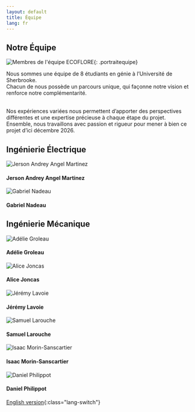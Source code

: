 ```yaml
---
layout: default
title: Équipe
lang: fr
---
```

<div class="texte-centre">
  <h2>Notre Équipe</h2>
</div>

![Membres de l'équipe ECOFLORE](../images/DSC_0097.JPG){: .portraitequipe}

<div class="texte-centre">
Nous sommes une équipe de 8 étudiants en génie à l’Université de Sherbrooke.<br>
Chacun de nous possède un parcours unique, qui façonne notre vision et renforce notre complémentarité.<br><br>

Nos expériences variées nous permettent d’apporter des perspectives différentes et une expertise précieuse à chaque étape du projet.<br>
Ensemble, nous travaillons avec passion et rigueur pour mener à bien ce projet d’ici décembre 2026.<br>
</div>

<div class="team-section">
  <h2>Ingénierie Électrique</h2>
  <div class="team-grid">
    <div class="team-member">
      <img src="../images/membres/jerson.JPG" alt="Jerson Andrey Angel Martinez" class="portrait">
      <h4>Jerson Andrey Angel Martinez</h4>
    </div>
    <div class="team-member">
      <img src="../images/membres/gabriel.JPG" alt="Gabriel Nadeau" class="portrait">
      <h4>Gabriel Nadeau</h4>
    </div>
  </div>
</div>
<div class="team-section">
  <h2>Ingénierie Mécanique</h2>
  <div class="team-grid">
    <div class="team-member">
      <img src="../images/membres/adelie.JPG" alt="Adélie Groleau" class="portrait">
      <h4>Adélie Groleau</h4>
    </div>
    <div class="team-member">
      <img src="../images/membres/alice.JPG" alt="Alice Joncas" class="portrait">
      <h4>Alice Joncas</h4>
    </div>
    <div class="team-member">
      <img src="../images/membres/jeremy.JPG" alt="Jérémy Lavoie" class="portrait">
      <h4>Jérémy Lavoie</h4>
    </div>
    <div class="team-member">
      <img src="../images/membres/samuel.JPG" alt="Samuel Larouche" class="portrait">
      <h4>Samuel Larouche</h4>
    </div>
    <div class="team-member">
      <img src="../images/membres/isaac.JPG" alt="Isaac Morin-Sanscartier" class="portrait">
      <h4>Isaac Morin-Sanscartier</h4>
    </div>
    <div class="team-member">
      <img src="../images/membres/daniel.JPG" alt="Daniel Philippot" class="portrait">
      <h4>Daniel Philippot</h4>
    </div>
  </div>
</div>

[English version](../en/team.html){:class="lang-switch"}

<!--
#### Ingénierie Électrique
![Jerson Andrey Angel Martinez](../images/membres/jerson.JPG){: .portrait}
- Jerson Andrey Angel Martinez
![Gabriel Nadeau](../images/membres/gabriel.JPG){: .portrait}
- Gabriel Nadeau

#### Ingénierie Mécanique
![Adélie Groleau](../images/membres/adelie.JPG){: .portrait}
- Adélie Groleau
- Alice Joncas
- Jérémy Lavoie
- Samuel Larouche
- Isaac Morin-Sanscartier
- Daniel Philippot
-->



